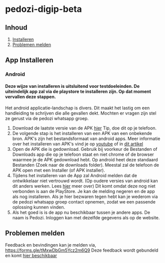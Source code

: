 # pedozi-digip-beta

## Inhoud
1. [Installeren](#installeren)
2. [Problemen melden](#melden)

## App Installeren <a name="installeren"></a>
### Android
#### Deze wijze van installeren is uitsluitend voor testdoeleinden. De uiteindelijk app zal via de playstore te installeren zijn. Op dat moment vervallen deze stappen. 

Het android applicatie-landschap is divers. Dit maakt het lastig om een handleiding te schrijven die alle gevallen dekt. Mochten er vragen zijn stel ze gerust via de pedozi whatsapp groep.

1. Download de laatste versie van de APK [hier](https://github.com/tlhsmeenk/pedozi-digip-beta/raw/master/releases/BETA-1.1/Pedozi-BETA-1.1.apk) Tip, doe dit op je telefoon.
2. De volgende stap is het installeren van een APK van een onbekende bron. APK's zijn het bestandsformaat van android apps. Meer informatie over het installeren van APK's vind je op [youtube](https://youtu.be/-TiKIPJgCAI) of in [dit artikel](https://www.androidplanet.nl/tips/apk-bestanden-op-je-android-toestel-installeren/)
3. Open de APK die is gedownload. Gebruik bij voorkeur de Bestanden of Downloads app die op je telefoon staat en niet chrome of de browser waarmee je de APK gedownload hebt. Op android heet deze standaard Bestanden (Zoek naar de downloads folder). Meestal zal de telefoon de APK open met een Installer (of APK installer).
4. Tijdens het installeren van de App zal Android melden dat de ontwikkelaar niet vertrouwd wordt. (Op oudere versies van android kan dit anders werken. Lees [hier](https://www.androidplanet.nl/tips/apk-bestanden-op-je-android-toestel-installeren/) meer over) Dit komt omdat deze nog niet verbonden is aan de PlayStore. Je kan de melding negeren en de app als nog installeren. Als je hier bezwaren tegen hebt kan je wederom via de pedozi whatsapp groep contact opnemen, zodat we een passende oplossing kunnen vinden.
5. Als het goed is is de app nu beschikbaar tussen je andere apps. De naam is Pedozi. Inloggen kan met dezelfde gegevens als op de website.

## Problemen melden <a name="melden"></a>
Feedback en bevindingen kan je melden via, https://forms.gle/tMxwDbGm5Ycz2m6Q9 Deze feedback wordt gebundeld en komt [hier beschikbaar](https://github.com/tlhsmeenk/pedozi-digip-beta/issues)